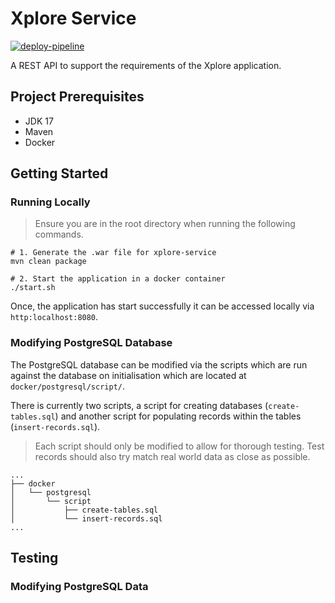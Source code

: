 # Xplore Service

[![deploy-pipeline](https://github.com/andrewjfei/xplore-service/actions/workflows/deploy-pipeline.yml/badge.svg?branch=main)](https://github.com/andrewjfei/xplore-service/actions/workflows/deploy-pipeline.yml)

A REST API to support the requirements of the Xplore application.

## Project Prerequisites

- JDK 17
- Maven
- Docker

## Getting Started

### Running Locally

> Ensure you are in the root directory when running the following commands.

```text
# 1. Generate the .war file for xplore-service
mvn clean package

# 2. Start the application in a docker container
./start.sh
```

Once, the application has start successfully it can be accessed locally via `http:localhost:8080`.

### Modifying PostgreSQL Database

The PostgreSQL database can be modified via the scripts which are run against the database on initialisation which are
located at `docker/postgresql/script/`.

There is currently two scripts, a script for creating databases (`create-tables.sql`) and another script for populating
records within the tables (`insert-records.sql`).

> Each script should only be modified to allow for thorough testing. Test records should also try match real world data
> as close as possible.

```text
...
├── docker
│   └── postgresql
│       └── script
│           ├── create-tables.sql
│           └── insert-records.sql
...
```

## Testing

### Modifying PostgreSQL Data